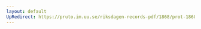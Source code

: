 ```yaml
---
layout: default
UpRedirect: https://pruto.im.uu.se/riksdagen-records-pdf/1868/prot-1868--ak--416/prot-1868--ak--416_001.pdf
---
```

